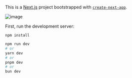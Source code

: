 This is a [Next.js](https://nextjs.org/) project bootstrapped with [`create-next-app`](https://github.com/vercel/next.js/tree/canary/packages/create-next-app).

![image](https://github.com/yashbhangale/task/assets/68957369/70cd8f5d-d6ac-4ac3-928b-971de1064175)


First, run the development server:
```
npm install
```
```bash
npm run dev
# or
yarn dev
# or
pnpm dev
# or
bun dev
```

